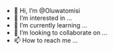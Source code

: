 - 👋 Hi, I’m @Oluwatomisi
- 👀 I’m interested in ...
- 🌱 I’m currently learning ...
- 💞️ I’m looking to collaborate on ...
- 📫 How to reach me ...

<!---
Oluwatomisi/Oluwatomisi is a ✨ special ✨ repository because its `README.md` (this file) appears on your GitHub profile.
You can click the Preview link to take a look at your changes.
--->
